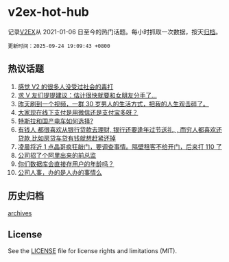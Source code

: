 # v2ex-hot-hub

 记录[V2EX](https://www.v2ex.com/)从 2021-01-06 日至今的热门话题。每小时抓取一次数据，按天[归档](archives)。

`更新时间：2025-09-24 19:09:43 +0800`

## 热议话题

1. [感觉 V2 的很多人没受过社会的毒打](https://www.v2ex.com/t/1161409)
1. [求 V 友们提提建议：估计很快就要和女朋友分手了...](https://www.v2ex.com/t/1161535)
1. [昨天刷到一个视频，一群 30 岁男人的生活方式，把我的人生观击碎了。](https://www.v2ex.com/t/1161407)
1. [大家现在线下支付是用微信还是支付宝多呀？](https://www.v2ex.com/t/1161356)
1. [特斯拉和国产电车如何选择?](https://www.v2ex.com/t/1161459)
1. [有钱人 都很喜欢从银行贷款去理财, 银行还要逢年过节送礼, , 而穷人都喜欢还贷款,比如房贷车贷有钱就想赶紧还掉](https://www.v2ex.com/t/1161567)
1. [凌晨将近 1 点晶哥疯狂敲门，要调查事情。隔壁租客不给开门，后来打 110 了](https://www.v2ex.com/t/1161426)
1. [公司招了个阿里出来的前总监](https://www.v2ex.com/t/1161464)
1. [你们数据库会直接存用户的年龄吗？](https://www.v2ex.com/t/1161470)
1. [公司人事，办的是人办的事情么](https://www.v2ex.com/t/1161537)

## 历史归档

[archives](archives)

## License

See the [LICENSE](LICENSE) file for license rights and limitations (MIT).
